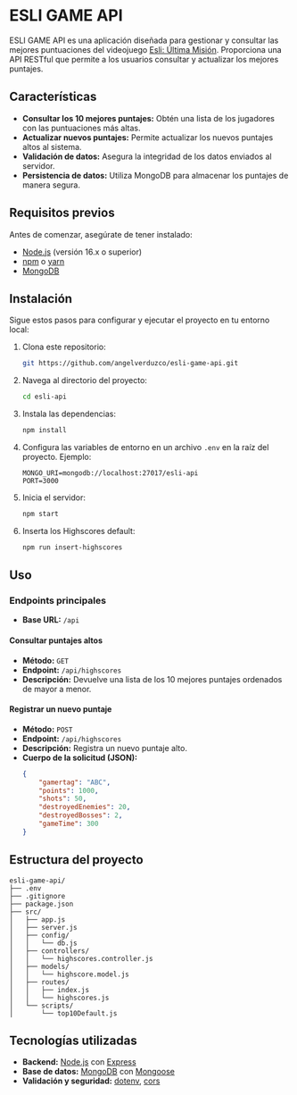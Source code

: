 # ESLI GAME API

ESLI GAME API es una aplicación diseñada para gestionar y consultar  las mejores puntuaciones del videojuego [Esli: Última Misión](https://github.com/hanzeelvilla/esli-ultima-mision). Proporciona una API RESTful que permite a los usuarios consultar  y actualizar los mejores puntajes.

## Características

- **Consultar los 10 mejores puntajes:** Obtén una lista de los jugadores con las puntuaciones más altas.
- **Actualizar nuevos puntajes:** Permite actualizar los nuevos puntajes altos al sistema.
- **Validación de datos:** Asegura la integridad de los datos enviados al servidor.
- **Persistencia de datos:** Utiliza MongoDB para almacenar los puntajes de manera segura.

## Requisitos previos

Antes de comenzar, asegúrate de tener instalado:

- [Node.js](https://nodejs.org/) (versión 16.x o superior)
- [npm](https://www.npmjs.com/) o [yarn](https://yarnpkg.com/)
- [MongoDB](https://www.mongodb.com/)

## Instalación

Sigue estos pasos para configurar y ejecutar el proyecto en tu entorno local:

1. Clona este repositorio:
   ```bash
   git https://github.com/angelverduzco/esli-game-api.git
   ```

2. Navega al directorio del proyecto:
   ```bash
   cd esli-api
   ```

3. Instala las dependencias:
   ```bash
   npm install
   ```

4. Configura las variables de entorno en un archivo `.env` en la raíz del proyecto. Ejemplo:
   ```
   MONGO_URI=mongodb://localhost:27017/esli-api
   PORT=3000
   ```

5. Inicia el servidor:
   ```bash
   npm start
   ```
6. Inserta los Highscores default:
   ```bash
   npm run insert-highscores
   ```

## Uso

### Endpoints principales

- **Base URL:** `/api`

#### Consultar puntajes altos
- **Método:** `GET`
- **Endpoint:** `/api/highscores`
- **Descripción:** Devuelve una lista de los 10 mejores puntajes ordenados de mayor a menor.

#### Registrar un nuevo puntaje
- **Método:** `POST`
- **Endpoint:** `/api/highscores`
- **Descripción:** Registra un nuevo puntaje alto.
- **Cuerpo de la solicitud (JSON):**
  ```json
  {
      "gamertag": "ABC",
      "points": 1000,
      "shots": 50,
      "destroyedEnemies": 20,
      "destroyedBosses": 2,
      "gameTime": 300
  }
  ```

## Estructura del proyecto

```
esli-game-api/
├── .env
├── .gitignore
├── package.json
├── src/
│   ├── app.js
│   ├── server.js
│   ├── config/
│   │   └── db.js
│   ├── controllers/
│   │   └── highscores.controller.js
│   ├── models/
│   │   └── highscore.model.js
│   ├── routes/
│   │   ├── index.js
│   │   └── highscores.js
│   └── scripts/
│       └── top10Default.js
```

## Tecnologías utilizadas

- **Backend:** [Node.js](https://nodejs.org/) con [Express](https://expressjs.com/)
- **Base de datos:** [MongoDB](https://www.mongodb.com/) con [Mongoose](https://mongoosejs.com/)
- **Validación y seguridad:** [dotenv](https://github.com/motdotla/dotenv), [cors](https://github.com/expressjs/cors)
